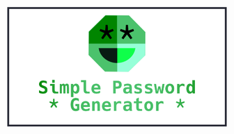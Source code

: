 <img align="center" src="https://raw.githubusercontent.com/HobbieJ/PasswordGenerator/readme/Assets/Banner.png">